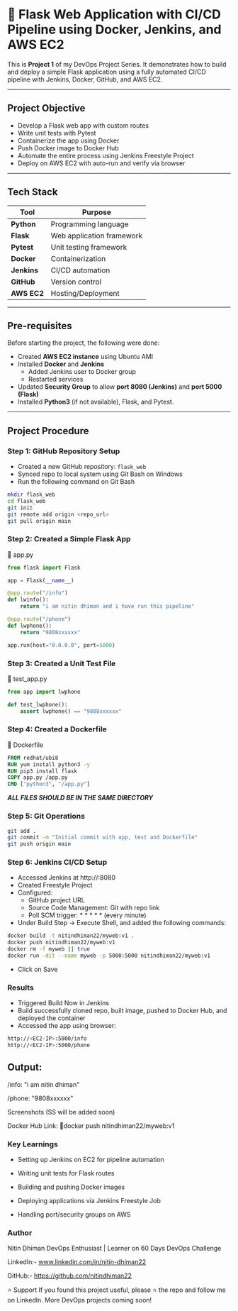 # 🚀 Flask Web Application with CI/CD Pipeline using Docker, Jenkins, and AWS EC2


This is **Project 1** of my DevOps Project Series. It demonstrates how to build and deploy a simple Flask application using a fully automated CI/CD pipeline with Jenkins, Docker, GitHub, and AWS EC2.

----------------------------------------------------------------------------------------------

## Project Objective

- Develop a Flask web app with custom routes
- Write unit tests with Pytest
- Containerize the app using Docker
- Push Docker image to Docker Hub
- Automate the entire process using Jenkins Freestyle Project
- Deploy on AWS EC2 with auto-run and verify via browser

---

## Tech Stack

| Tool        | Purpose                          |
|-------------|----------------------------------|
| **Python**  | Programming language             |
| **Flask**   | Web application framework        |
| **Pytest**  | Unit testing framework           |
| **Docker**  | Containerization                 |
| **Jenkins** | CI/CD automation                 |
| **GitHub**  | Version control                  |
| **AWS EC2** | Hosting/Deployment               |

----------------------------------------------------------------------------------------------

## Pre-requisites

Before starting the project, the following were done:

- Created **AWS EC2 instance** using Ubuntu AMI
- Installed **Docker** and **Jenkins**
  - Added Jenkins user to Docker group
  - Restarted services
- Updated **Security Group** to allow **port 8080 (Jenkins)** and **port 5000 (Flask)**
- Installed **Python3** (if not available), Flask, and Pytest.


----------------------------------------------------------------------------------------------

## Project Procedure

### Step 1: GitHub Repository Setup

- Created a new GitHub repository: `flask_web`
- Synced repo to local system using Git Bash on Windows
- Run the following command on Git Bash

```bash
mkdir flask_web
cd flask_web
git init
git remote add origin <repo_url>
git pull origin main
```

### Step 2: Created a Simple Flask App
📄 app.py

```python
from flask import Flask

app = Flask(__name__)

@app.route("/info")
def lwinfo():
    return "i am nitin dhiman and i have run this pipeline"

@app.route("/phone")
def lwphone():
    return "9808xxxxxx"

app.run(host="0.0.0.0", port=5000)
```

### Step 3: Created a Unit Test File
📄 test_app.py

```python
from app import lwphone

def test_lwphone():
    assert lwphone() == "9808xxxxxx"
```

### Step 4: Created a Dockerfile
📄 Dockerfile

```Dockerfile
FROM redhat/ubi8
RUN yum install python3 -y
RUN pip3 install flask
COPY app.py /app.py
CMD ["python3", "/app.py"]
```

***ALL FILES SHOULD BE IN THE SAME DIRECTORY***

### Step 5: Git Operations

```bash
git add .
git commit -m "Initial commit with app, test and Dockerfile"
git push origin main
```

### Step 6: Jenkins CI/CD Setup
- Accessed Jenkins at http://<EC2-IP>:8080
- Created Freestyle Project
- Configured:
  - GitHub project URL
  - Source Code Management: Git with repo link
  - Poll SCM trigger: * * * * * (every minute)
- Under Build Step → Execute Shell, and added the following commands:

```bash
docker build -t nitindhiman22/myweb:v1 .
docker push nitindhiman22/myweb:v1
docker rm -f myweb || true
docker run -dit --name myweb -p 5000:5000 nitindhiman22/myweb:v1
```
- Click on Save
### Results
- Triggered Build Now in Jenkins
- Build successfully cloned repo, built image, pushed to Docker Hub, and deployed the container
- Accessed the app using browser:

```bash
http://<EC2-IP>:5000/info
http://<EC2-IP>:5000/phone
```
## Output:
/info: "i am nitin dhiman"

/phone: "9808xxxxxx"

Screenshots
(SS will be added soon)

Docker Hub Link:
🔗docker push nitindhiman22/myweb:v1

### Key Learnings
- Setting up Jenkins on EC2 for pipeline automation

- Writing unit tests for Flask routes

- Building and pushing Docker images

- Deploying applications via Jenkins Freestyle Job

- Handling port/security groups on AWS

### Author
Nitin Dhiman
DevOps Enthusiast | Learner on 60 Days DevOps Challenge

LinkedIn:- www.linkedin.com/in/nitin-dhiman22 

GitHub:- https://github.com/nitindhiman22

⭐️ Support
If you found this project useful, please ⭐️ the repo and follow me on LinkedIn. More DevOps projects coming soon!



